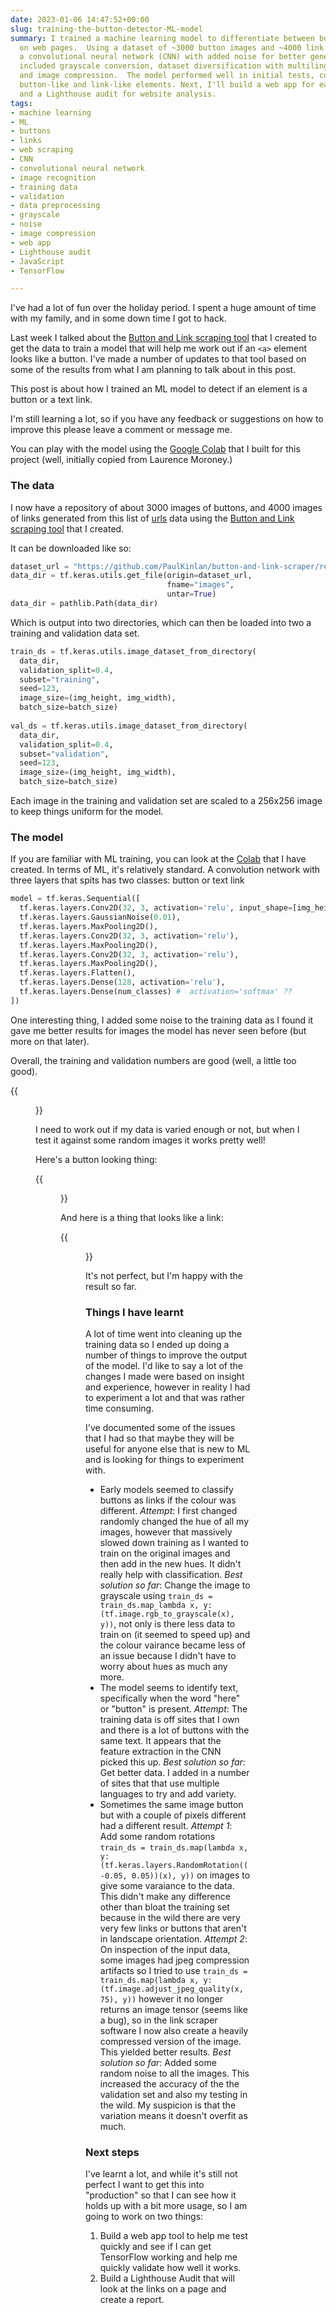 ```yaml
---
date: 2023-01-06 14:47:52+00:00
slug: training-the-button-detector-ML-model
summary: I trained a machine learning model to differentiate between buttons and links
  on web pages.  Using a dataset of ~3000 button images and ~4000 link images, I trained
  a convolutional neural network (CNN) with added noise for better generalization.  Preprocessing
  included grayscale conversion, dataset diversification with multilingual sites,
  and image compression.  The model performed well in initial tests, correctly classifying
  button-like and link-like elements. Next, I'll build a web app for easier testing
  and a Lighthouse audit for website analysis.
tags:
- machine learning
- ML
- buttons
- links
- web scraping
- CNN
- convolutional neural network
- image recognition
- training data
- validation
- data preprocessing
- grayscale
- noise
- image compression
- web app
- Lighthouse audit
- JavaScript
- TensorFlow

---
```

I've had a lot of fun over the holiday period. I spent a huge amount of time with my family, and in some down time I got to hack.

Last week I talked about the [Button and Link scraping tool](https://paul.kinlan.me/button-and-link-scraping-for-ml-training/) that I created to get the data to train a model that will help me work out if an `<a>` element looks like a button. I've made a number of updates to that tool based on some of the results from what I am planning to talk about in this post.

This post is about how I trained an ML model to detect if an element is a button or a text link.

I'm still learning a lot, so if you have any feedback or suggestions on how to improve this please leave a comment or message me.

You can play with the model using the [Google Colab](https://colab.research.google.com/drive/1njX4Sd-6rfM594ACFx9mS3DHJrGfGdr4#scrollTo=eUC1hx6vezgI) that I built for this project (well, initially copied from Laurence Moroney.)

### The data

I now have a repository of about 3000 images of buttons, and 4000 images of links generated from this list of [urls](https://github.com/PaulKinlan/button-and-link-scraper/blob/main/urls.txt) data using the [Button and Link scraping tool](https://paul.kinlan.me/button-and-link-scraping-for-ml-training/) that I created.  

It can be downloaded like so:

```python
dataset_url = "https://github.com/PaulKinlan/button-and-link-scraper/releases/download/latest/images.tgz"
data_dir = tf.keras.utils.get_file(origin=dataset_url,
                                   fname="images",
                                   untar=True)
data_dir = pathlib.Path(data_dir)
```

Which is output into two directories, which can then be loaded into two a training and validation data set.

```python
train_ds = tf.keras.utils.image_dataset_from_directory(
  data_dir,
  validation_split=0.4,
  subset="training",
  seed=123,
  image_size=(img_height, img_width),
  batch_size=batch_size)
  
val_ds = tf.keras.utils.image_dataset_from_directory(
  data_dir,
  validation_split=0.4,
  subset="validation",
  seed=123,
  image_size=(img_height, img_width),
  batch_size=batch_size)
```

Each image in the training and validation set are scaled to a 256x256 image to keep things uniform for the model.

### The model

If you are familiar with ML training, you can look at the [Colab](https://colab.research.google.com/drive/1njX4Sd-6rfM594ACFx9mS3DHJrGfGdr4#scrollTo=eUC1hx6vezgI) that I have created. In terms of ML, it's relatively standard. A convolution network with three layers that spits has two classes: button or text link

```python
model = tf.keras.Sequential([
  tf.keras.layers.Conv2D(32, 3, activation='relu', input_shape=[img_height, img_width, 1]),
  tf.keras.layers.GaussianNoise(0.01),
  tf.keras.layers.MaxPooling2D(),
  tf.keras.layers.Conv2D(32, 3, activation='relu'),
  tf.keras.layers.MaxPooling2D(),
  tf.keras.layers.Conv2D(32, 3, activation='relu'),
  tf.keras.layers.MaxPooling2D(),
  tf.keras.layers.Flatten(),
  tf.keras.layers.Dense(128, activation='relu'),
  tf.keras.layers.Dense(num_classes) #  activation='softmax' ??
])
```

One interesting thing, I added some noise to the training data as I found it gave me better results for images the model has never seen before (but more on that later).

Overall, the training and validation numbers are good (well, a little too good).

{{<figure alt="Graphs of the accuracy and loss of the training and validation sets"  src="/images/2023-01-11-screenshot-2023-01-11-at-23-18-07.png">}}

I need to work out if my data is varied enough or not, but when I test it against some random images it works pretty well!

Here's a button looking thing:

{{<figure alt="The output of the ML model showing the image of something that looks like a button being detected as a button" src="/images/2023-01-12-screenshot-2023-01-12-at-09-59-11.png">}}

And here is a thing that looks like a link:

{{<figure alt="The output of the ML model showing the image of something that looks like a link being detected as a link" src="/images/2023-01-12-screenshot-2023-01-12-at-10-05-26.png">}}

It's not perfect, but I'm happy with the result so far.

### Things I have learnt

A lot of time went into cleaning up the training data so I ended up doing a number of things to improve the output of the model. I'd like to say a lot of the changes I made were based on insight and experience, however in reality I had to experiment a lot and that was rather time consuming.

I've documented some of the issues that I had so that maybe they will be useful for anyone else that is new to ML and is looking for things to experiment with.

* Early models seemed to classify buttons as links if the colour was different.
  _Attempt_: I first changed randomly changed the hue of all my images, however that massively slowed down training as I wanted to train on the original images and then add in the new hues. It didn't really help with classification.
  _Best solution so far_: Change the image to grayscale using `train_ds = train_ds.map_lambda x, y: (tf.image.rgb_to_grayscale(x), y))`, not only is there less data to train on (it seemed to speed up) and the colour vairance became less of an issue because I didn't have to worry about hues as much any more.
* The model seems to identify text, specifically when the word "here" or "button" is present.
  _Attempt_: The training data is off sites that I own and there is a lot of buttons with the same text. It appears that the feature extraction in the CNN picked this up.
  _Best solution so far_: Get better data. I added in a number of sites that that use multiple languages to try and add variety.
* Sometimes the same image button but with a couple of pixels different had a different result.
  _Attempt 1_: Add some random rotations `train_ds = train_ds.map(lambda x, y: (tf.keras.layers.RandomRotation((-0.05, 0.05))(x), y))` on images to give some varaiance to the data. This didn't make any difference other than bloat the training set because in the wild there are very very few links or buttons that aren't in landscape orientation.
  _Attempt 2_: On inspection of the input data, some images had jpeg compression artifacts so I tried to use `train_ds = train_ds.map(lambda x, y: (tf.image.adjust_jpeg_quality(x, 75), y))` however it no longer returns an image tensor (seems like a bug), so in the link scraper software I now also create a heavily compressed version of the image. This yielded better results.
  _Best solution so far_: Added some random noise to all the images. This increased the accuracy of the the validation set and also my testing in the wild. My suspicion is that the variation means it doesn't overfit as much.

### Next steps

I've learnt a lot, and while it's still not perfect I want to get this into "production" so that I can see how it holds up with a bit more usage, so I am going to work on two things:

1. Build a web app tool to help me test quickly and see if I can get TensorFlow working and help me quickly validate how well it works.
2. Build a Lighthouse Audit that will look at the links on a page and create a report.